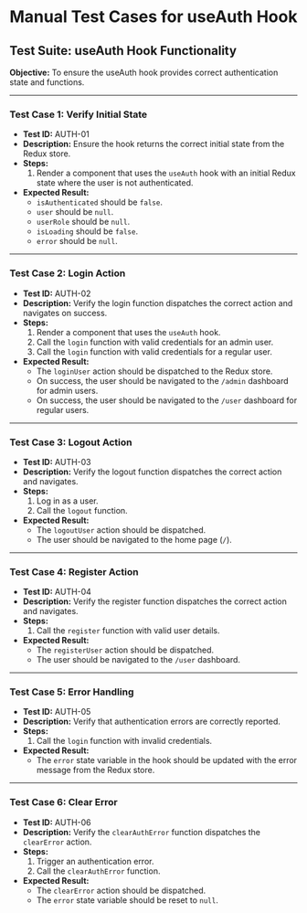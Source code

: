 
# Manual Test Cases for useAuth Hook

## Test Suite: useAuth Hook Functionality

**Objective:** To ensure the useAuth hook provides correct authentication state and functions.

---

### **Test Case 1: Verify Initial State**

-   **Test ID:** AUTH-01
-   **Description:** Ensure the hook returns the correct initial state from the Redux store.
-   **Steps:**
    1.  Render a component that uses the `useAuth` hook with an initial Redux state where the user is not authenticated.
-   **Expected Result:**
    -   `isAuthenticated` should be `false`.
    -   `user` should be `null`.
    -   `userRole` should be `null`.
    -   `isLoading` should be `false`.
    -   `error` should be `null`.

---

### **Test Case 2: Login Action**

-   **Test ID:** AUTH-02
-   **Description:** Verify the login function dispatches the correct action and navigates on success.
-   **Steps:**
    1.  Render a component that uses the `useAuth` hook.
    2.  Call the `login` function with valid credentials for an admin user.
    3.  Call the `login` function with valid credentials for a regular user.
-   **Expected Result:**
    -   The `loginUser` action should be dispatched to the Redux store.
    -   On success, the user should be navigated to the `/admin` dashboard for admin users.
    -   On success, the user should be navigated to the `/user` dashboard for regular users.

---

### **Test Case 3: Logout Action**

-   **Test ID:** AUTH-03
-   **Description:** Verify the logout function dispatches the correct action and navigates.
-   **Steps:**
    1.  Log in as a user.
    2.  Call the `logout` function.
-   **Expected Result:**
    -   The `logoutUser` action should be dispatched.
    -   The user should be navigated to the home page (`/`).

---

### **Test Case 4: Register Action**

-   **Test ID:** AUTH-04
-   **Description:** Verify the register function dispatches the correct action and navigates.
-   **Steps:**
    1.  Call the `register` function with valid user details.
-   **Expected Result:**
    -   The `registerUser` action should be dispatched.
    -   The user should be navigated to the `/user` dashboard.

---

### **Test Case 5: Error Handling**

-   **Test ID:** AUTH-05
-   **Description:** Verify that authentication errors are correctly reported.
-   **Steps:**
    1.  Call the `login` function with invalid credentials.
-   **Expected Result:**
    -   The `error` state variable in the hook should be updated with the error message from the Redux store.

---

### **Test Case 6: Clear Error**

-   **Test ID:** AUTH-06
-   **Description:** Verify the `clearAuthError` function dispatches the `clearError` action.
-   **Steps:**
    1.  Trigger an authentication error.
    2.  Call the `clearAuthError` function.
-   **Expected Result:**
    -   The `clearError` action should be dispatched.
    -   The `error` state variable should be reset to `null`.
